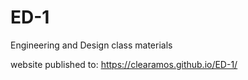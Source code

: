 # ED-1
Engineering and Design class materials

website published to: https://clearamos.github.io/ED-1/
